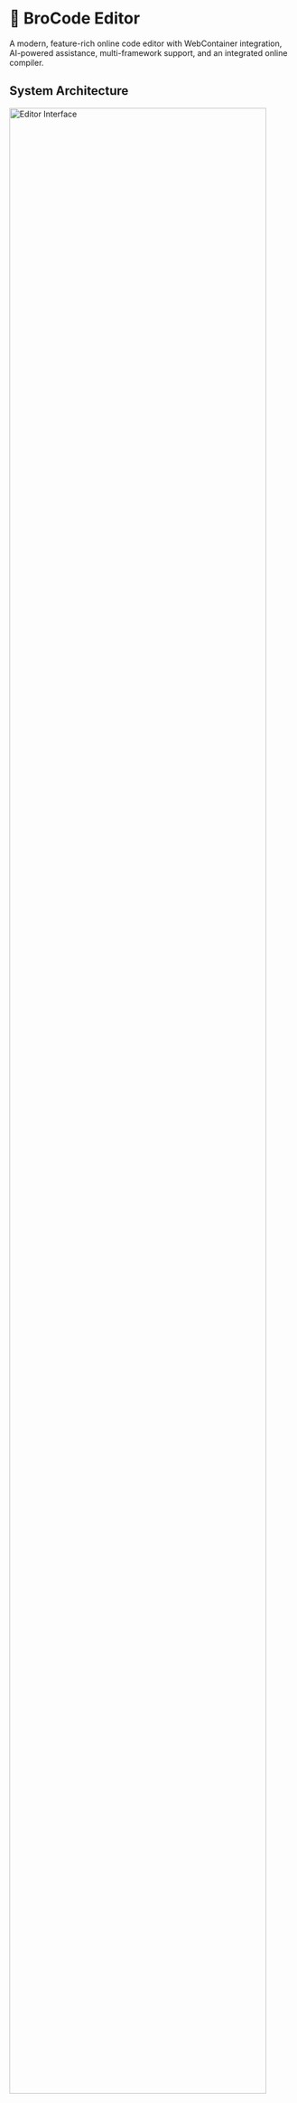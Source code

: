 # 🚀 BroCode Editor

A modern, feature-rich online code editor with WebContainer integration, AI-powered assistance, multi-framework support, and an integrated online compiler.

## System Architecture
 <img src="broCOde.png" alt="Editor Interface" width="95%">

## ✨ Features

- **WebContainer Integration**: Run Node.js applications directly in the browser
- **Multi-Framework Support**: Built-in templates for React, Next.js, Vue, and more
- **AI-Powered Assistance**: Get code suggestions, chat with AI and faq-chatbot
- **Online Code Compiler**: Write, run, and debug code in multiple languages directly from your dashboard
  - Powered by Judge0 API for reliable code execution
  - Real-time code execution with detailed output
  - Support for standard input (stdin)
  - Detailed error reporting for compilation and runtime errors
- **Supported Languages**:
  - C++ (GCC 11.2.0)
  - C (GCC 11.2.0)
  - Python (3.11.2)
  - JavaScript (Node.js 20.1.0)
  - Java (OpenJDK 17.0.2)
  - Go (1.20.1)
  - Rust (1.70.0)

- **Monaco Editor**: The same editor that powers VS Code
- **Terminal Access**: Full terminal access within the browser
- **Themes**: Dark/Light mode support
- **File Explorer**: Intuitive file management
- **Responsive Design**: Works on desktop and tablet devices

## 📸 Screenshots

<div align="center">
  <h3>🎨 Editor Interface</h3>
  <img src="Screenshot from 2025-09-14 20-19-07.png" alt="Editor Interface" width="80%">
  
 
  
  <h3>💬 AI Chat Assistant</h3>
  <img src="Screenshot from 2025-09-14 20-28-51.png" alt="AI Chat Assistant" width="80%">
  
  <h3>📁 Dashboard</h3>
  <img src="Screenshot from 2025-09-14 20-29-12.png" alt="File Explorer" width="80%">
  
  <h3>💻 Online Compiler</h3>
  <img src="image.png" alt="Online Compiler" width="80%">
  
  <h3>▶️ Demo Video</h3>
  <p>Watch the demo video on Google Drive: <a href="https://drive.google.com/file/d/1O47CElx0LnMNmgOK0WhQFo0r2wppQ0kw/view" target="_blank">BroCode Editor Demo</a></p>

 
</div>

## 🛠 Tech Stack

- **Frontend**: Next.js 15, React 19, TypeScript
- **Code Execution**: Judge0 API
- **Styling**: Tailwind CSS, Radix UI
- **Code Editing**: Monaco Editor, XTerm.js
- **Containerization**: WebContainers API
- **AI**: Google Generative AI
- **Authentication**: NextAuth.js
- **Database**: Prisma with MongoDB
- **State Management**: Zustand
- **UI Components**: Shadcn/UI

## 🚀 Getting Started

### Prerequisites

- Node.js 18+ and npm 9+
- MongoDB Atlas account (for database)
- Google Cloud account (for AI features)

### Installation

1. Clone the repository:
   ```bash
   git clone https://github.com/Abhay2004Kumar/Stable-broCode.git
   cd BroCOde
   ```

2. Install dependencies:
   ```bash
   npm install
   ```

3. Set up environment variables:
   Create a `.env` file in the root directory and add the following:
   ```env
   DATABASE_URL="mongodb+srv://<username>:<password>@<cluster>.mongodb.net/brocode?retryWrites=true&w=majority"
   NEXTAUTH_SECRET=your_nextauth_secret
   NEXTAUTH_URL=your_local_or_deployed_url
   GOOGLE_CLIENT_ID=your_google_client_id
   GOOGLE_CLIENT_SECRET=your_google_client_secret
   GEMINI_API_KEY=your_gemini_api_key
   ```

4. Initialize the database:
   ```bash
   npx prisma generate
   npx prisma db push
   ```

5. Start the development server:
   ```bash
   npm run dev
   ```

6. Open [http://localhost:3000](http://localhost:3000) in your browser.

## 📦 Available Scripts

- `npm run dev` - Start the development server
- `npm run build` - Build the application for production
- `npm start` - Start the production server
- `npm run lint` - Run ESLint

## 🏗 Project Structure

```
brocode/
├── app/                    # Next.js app directory
│   ├── api/                # API routes
│   ├── auth/               # Authentication pages
│   ├── dashboard/          # Dashboard pages
│   └── playground/         # Code playground
├── components/             # Reusable components
├── features/               # Feature modules
│   ├── ai-chat/            # AI chat functionality
│   ├── auth/               # Authentication logic
│   ├── dashboard/          # Dashboard features
│   └── webcontainers/      # WebContainer integration
├── lib/                    # Utility functions
├── prisma/                 # Database schema
└── public/                 # Static files
```

## 🌟 Supported Frameworks

- React
- Next.js
- Vue
- Svelte
- Node.js
- And many more through custom templates

## 🤝 Contributing

Contributions are welcome! Please follow these steps:

1. Fork the repository
2. Create a new branch: `git checkout -b feature/your-feature`
3. Make your changes and commit: `git commit -m 'Add some feature'`
4. Push to the branch: `git push origin feature/your-feature`
5. Open a pull request

## 📄 License

This project is licensed under the MIT License - see the [LICENSE](LICENSE) file for details.

## 🙏 Acknowledgments

- Next.js and Vercel for the amazing framework
- The WebContainer team for making browser-based Node.js possible
- The open-source community for all the amazing libraries used in this project

